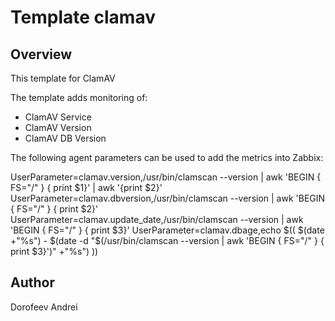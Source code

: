 # Template clamav
## Overview

This template for ClamAV


The template adds monitoring of:

* ClamAV Service
* ClamAV Version
* ClamAV DB Version

The following agent parameters can be used to add the metrics into Zabbix:

UserParameter=clamav.version,/usr/bin/clamscan --version  | awk 'BEGIN { FS="/" } { print $1}' | awk '{print $2}'
UserParameter=clamav.dbversion,/usr/bin/clamscan --version  | awk 'BEGIN { FS="/" } { print $2}'
UserParameter=clamav.update_date,/usr/bin/clamscan --version  | awk 'BEGIN { FS="/" } { print $3}'
UserParameter=clamav.dbage,echo $(( $(date +"%s") - $(date -d "$(/usr/bin/clamscan --version  | awk 'BEGIN { FS="/" } { print $3}')" +"%s") ))

## Author

Dorofeev Andrei
